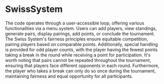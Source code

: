 # SwissSystem

The code operates through a user-accessible loop, offering various functionalities via a menu system.
 Users can add players, view standings, generate pairs, display pairings, add points, or conclude the tournament.
 The Swiss System's fairness principles ensure equitable competition, pairing players based on comparable points.
 Additionally, special handling is provided for odd player counts, with the player having the fewest points taking a break in the round while receiving a point for participation.
It's worth noting that pairs cannot be repeated throughout the tournament, ensuring that players face different opponents in each round. 
Furthermore, the player who takes a break can only do so once during the tournament, maintaining fairness and equal opportunity for all participants.
